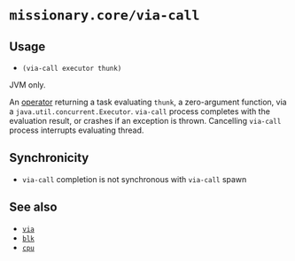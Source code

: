 # `missionary.core/via-call`

## Usage
* `(via-call executor thunk)`

JVM only.

An [operator](/operators.html) returning a task evaluating `thunk`, a zero-argument function, via a
`java.util.concurrent.Executor`. `via-call` process completes with the evaluation result, or crashes if an exception is
thrown. Cancelling `via-call` process interrupts evaluating thread.

## Synchronicity
* `via-call` completion is not synchronous with `via-call` spawn

## See also
* [`via`](/api/missionary.core/via.html)
* [`blk`](/api/missionary.core/blk.html)
* [`cpu`](/api/missionary.core/cpu.html)
